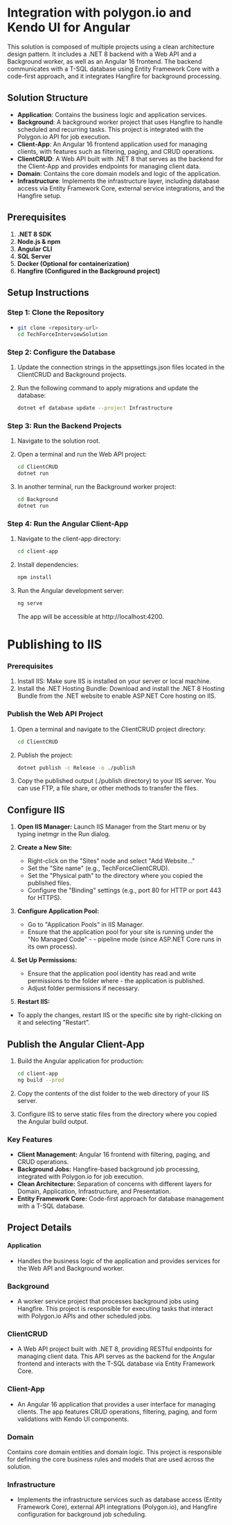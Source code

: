 # Integration with polygon.io and Kendo UI for Angular

This solution is composed of multiple projects using a clean architecture design pattern. It includes a .NET 8 backend with a Web API and a Background worker, as well as an Angular 16 frontend. The backend communicates with a T-SQL database using Entity Framework Core with a code-first approach, and it integrates Hangfire for background processing.

## Solution Structure

- **Application**: Contains the business logic and application services.
- **Background**: A background worker project that uses Hangfire to handle scheduled and recurring tasks. This project is integrated with the Polygon.io API for job execution.
- **Client-App**: An Angular 16 frontend application used for managing clients, with features such as filtering, paging, and CRUD operations.
- **ClientCRUD**: A Web API built with .NET 8 that serves as the backend for the Client-App and provides endpoints for managing client data.
- **Domain**: Contains the core domain models and logic of the application.
- **Infrastructure**: Implements the infrastructure layer, including database access via Entity Framework Core, external service integrations, and the Hangfire setup.

## Prerequisites

1. **.NET 8 SDK**
2. **Node.js & npm**
3. **Angular CLI**
4. **SQL Server**
5. **Docker (Optional for containerization)**
6. **Hangfire (Configured in the Background project)**

## Setup Instructions

### Step 1: Clone the Repository

- ```bash
  git clone <repository-url>
  cd TechForceInterviewSolution
  ```

### Step 2: Configure the Database

1. Update the connection strings in the appsettings.json files located in the ClientCRUD and Background projects.
2. Run the following command to apply migrations and update the database:

   ```bash
   dotnet ef database update --project Infrastructure
   ```

### Step 3: Run the Backend Projects

1. Navigate to the solution root.
2. Open a terminal and run the Web API project:

   ```bash
   cd ClientCRUD
   dotnet run
   ```

3. In another terminal, run the Background worker project:
   ```bash
   cd Background
   dotnet run
   ```

### Step 4: Run the Angular Client-App

1. Navigate to the client-app directory:
   ```bash
   cd client-app
   ```
2. Install dependencies:
   ```bash
   npm install
   ```
3. Run the Angular development server:
   ```bash
   ng serve
   ```
   The app will be accessible at http://localhost:4200.

# Publishing to IIS

### Prerequisites

1. Install IIS: Make sure IIS is installed on your server or local machine.
2. Install the .NET Hosting Bundle: Download and install the .NET 8 Hosting Bundle from the .NET website to enable ASP.NET Core hosting on IIS.

### Publish the Web API Project

1. Open a terminal and navigate to the ClientCRUD project directory:
   ```bash
   cd ClientCRUD
   ```
2. Publish the project:
   ```bash
   dotnet publish -c Release -o ./publish
   ```
3. Copy the published output (./publish directory) to your IIS server. You can use FTP, a file share, or other methods to transfer the files.

## Configure IIS

1. **Open IIS Manager:** Launch IIS Manager from the Start menu or by typing inetmgr in the Run dialog.

2. **Create a New Site:**

   - Right-click on the "Sites" node and select "Add Website..."
   - Set the "Site name" (e.g., TechForceClientCRUD).
   - Set the "Physical path" to the directory where you copied the published files.
   - Configure the "Binding" settings (e.g., port 80 for HTTP or port 443 for HTTPS).

3. **Configure Application Pool:**

   - Go to "Application Pools" in IIS Manager.
   - Ensure that the application pool for your site is running under the "No Managed Code" - - pipeline mode (since ASP.NET Core runs in its own process).

4. **Set Up Permissions:**

   - Ensure that the application pool identity has read and write permissions to the folder where - the application is published.
   - Adjust folder permissions if necessary.

5. **Restart IIS:**

- To apply the changes, restart IIS or the specific site by right-clicking on it and selecting "Restart".

## Publish the Angular Client-App

1. Build the Angular application for production:
   ```bash
   cd client-app
   ng build --prod
   ```
2. Copy the contents of the dist folder to the web directory of your IIS server.

3. Configure IIS to serve static files from the directory where you copied the Angular build output.

### Key Features

- **Client Management:** Angular 16 frontend with filtering, paging, and CRUD operations.
- **Background Jobs:** Hangfire-based background job processing, integrated with Polygon.io for job execution.
- **Clean Architecture:** Separation of concerns with different layers for Domain, Application, Infrastructure, and Presentation.
- **Entity Framework Core:** Code-first approach for database management with a T-SQL database.

## Project Details

#### **Application**

- Handles the business logic of the application and provides services for the Web API and Background worker.

### **Background**

- A worker service project that processes background jobs using Hangfire. This project is responsible for executing tasks that interact with Polygon.io APIs and other scheduled jobs.

### **ClientCRUD**

- A Web API project built with .NET 8, providing RESTful endpoints for managing client data. This API serves as the backend for the Angular frontend and interacts with the T-SQL database via Entity Framework Core.

### **Client-App**

- An Angular 16 application that provides a user interface for managing clients. The app features CRUD operations, filtering, paging, and form validations with Kendo UI components.

### **Domain**

Contains core domain entities and domain logic. This project is responsible for defining the core business rules and models that are used across the solution.

### **Infrastructure**

- Implements the infrastructure services such as database access (Entity Framework Core), external API integrations (Polygon.io), and Hangfire configuration for background job scheduling.
